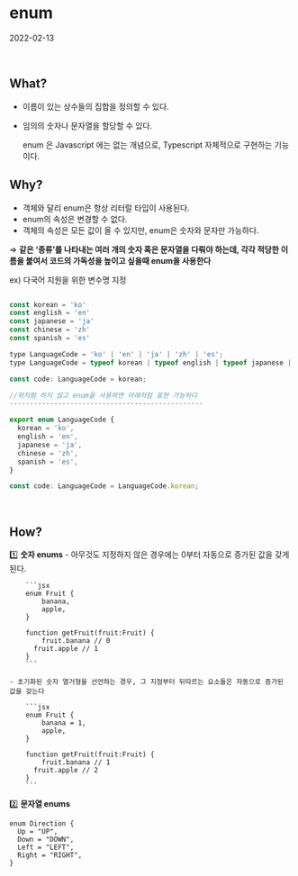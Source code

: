 # enum

2022-02-13


<br />

What?
---

- 이름이 있는 상수들의 집합을 정의할 수 있다.
- 임의의 숫자나 문자열을 할당할 수 있다.
    
    enum 은 Javascript 에는 없는 개념으로, Typescript 자체적으로 구현하는 기능이다.
    

Why?
---

- 객체와 달리 enum은 항상 리터럴 타입이 사용된다.
- enum의 속성은 변경할 수 없다.
- 객체의 속성은 모든 값이 올 수 있지만, enum은 숫자와 문자만 가능하다.

⇒ **같은 ‘종류’를 나타내는 여러 개의 숫자 혹은 문자열을 다뤄야 하는데, 각각 적당한 이름을 붙여서 코드의 가독성을 높이고 싶을때 enum을 사용한다**

ex) 다국어 지원을 위한 변수명 지정

```jsx

const korean = 'ko'
const english = 'en'
const japanese = 'ja'
const chinese = 'zh'
const spanish = 'es'

type LanguageCode = 'ko' | 'en' | 'ja' | 'zh' | 'es';
type LanguageCode = typeof korean | typeof english | typeof japanese | typeof chinese | typeof spanish

const code: LanguageCode = korean;

//위처럼 하지 않고 enum을 사용하면 아래처럼 표현 가능하다
------------------------------------------------

export enum LanguageCode {
  korean = 'ko',
  english = 'en',
  japanese = 'ja',
  chinese = 'zh',
  spanish = 'es',
}

const code: LanguageCode = LanguageCode.korean;
```

<br />

How?
---

:one: **숫자 enums**
    - 아무것도 지정하지 않은 경우에는 0부터 자동으로 증가된 값을 갖게 된다.
        
        ```jsx
        enum Fruit {
        	banana,
        	apple,
        }
        
        function getFruit(fruit:Fruit) {
        	fruit.banana // 0
          fruit.apple // 1
        }
        ```
        
    - 초기화된 숫자 열거형을 선언하는 경우, 그 지점부터 뒤따르는 요소들은 자동으로 증가된 값을 갖는다
        
        ```jsx
        enum Fruit {
        	banana = 1,
        	apple,
        }
        
        function getFruit(fruit:Fruit) {
        	fruit.banana // 1
          fruit.apple // 2
        }
        ```
        

:two: **문자열 enums**

```
enum Direction {
  Up = "UP",
  Down = "DOWN",
  Left = "LEFT",
  Right = "RIGHT",
}
```